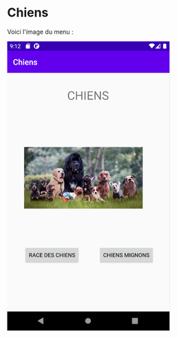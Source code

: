 # Chiens

Voici l'image du menu :

![Menu](https://github.com/FernandesAxel/Chiens/blob/master/img/menu.PNG)
